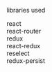 libraries used

react <br/>
react-router <br/>
redux <br/>
react-redux <br/>
reselect <br/>
redux-persist <br/>
